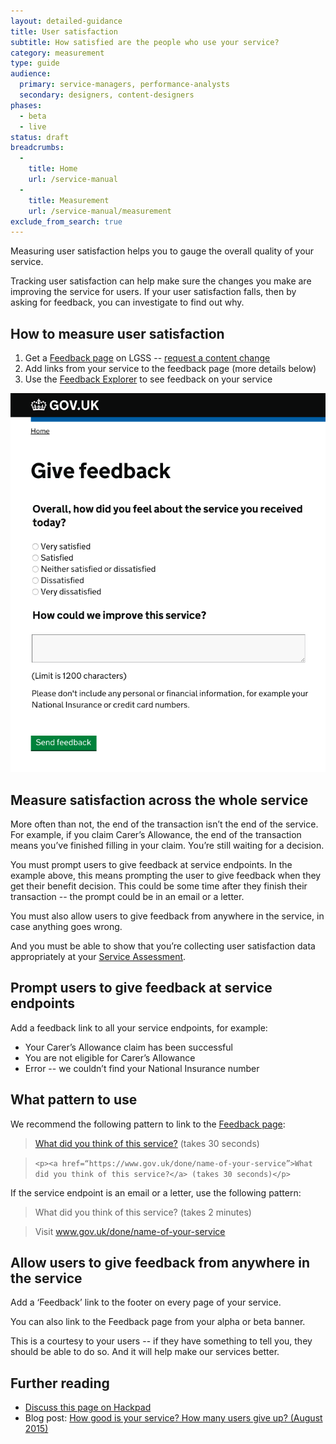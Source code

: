 ```yaml
---
layout: detailed-guidance
title: User satisfaction
subtitle: How satisfied are the people who use your service?
category: measurement
type: guide
audience:
  primary: service-managers, performance-analysts
  secondary: designers, content-designers
phases:
  - beta
  - live
status: draft
breadcrumbs:
  -
    title: Home
    url: /service-manual
  -
    title: Measurement
    url: /service-manual/measurement
exclude_from_search: true
---
```


Measuring user satisfaction helps you to gauge the overall quality of your service.

Tracking user satisfaction can help make sure the changes you make are improving the service for users. If your user satisfaction falls, then by asking for feedback, you can investigate to find out why.

## How to measure user satisfaction

1. Get a [Feedback page](/service-manual/user-centred-design/resources/patterns/feedback-pages.html) on LGSS -- [request a content change](https://support.production.alphagov.co.uk/)
2. Add links from your service to the feedback page (more details below)
3. Use the [Feedback Explorer](https://support.production.alphagov.co.uk/anonymous_feedback/explore) to see feedback on your service

![A Feedback page on LGSS](/service-manual/assets/images/feedback-page.png)

## Measure satisfaction across the whole service

More often than not, the end of the transaction isn’t the end of the service. For example, if you claim Carer’s Allowance, the end of the transaction means you’ve finished filling in your claim. You’re still waiting for a decision.

You must prompt users to give feedback at service endpoints. In the example above, this means prompting the user to give feedback when they get their benefit decision. This could be some time after they finish their transaction -- the prompt could be in an email or a letter.

You must also allow users to give feedback from anywhere in the service, in case anything goes wrong.

And you must be able to show that you’re collecting user satisfaction data appropriately at your [Service Assessment](/service-manual/digital-by-default/assessments-at-gds.html).

## Prompt users to give feedback at service endpoints

Add a feedback link to all your service endpoints, for example:

* Your Carer’s Allowance claim has been successful
* You are not eligible for Carer’s Allowance
* Error -- we couldn’t find your National Insurance number

## What pattern to use

We recommend the following pattern to link to the [Feedback page](/service-manual/user-centred-design/resources/patterns/feedback-pages.html):

> [What did you think of this service?]() (takes 30 seconds)

> `<p><a href=“https://www.gov.uk/done/name-of-your-service”>What did you think of this service?</a> (takes 30 seconds)</p>`

If the service endpoint is an email or a letter, use the following pattern:

> What did you think of this service? (takes 2 minutes)

> Visit www.gov.uk/done/name-of-your-service

## Allow users to give feedback from anywhere in the service

Add a ‘Feedback’ link to the footer on every page of your service.

You can also link to the Feedback page from your alpha or beta banner.

This is a courtesy to your users -- if they have something to tell you, they should be able to do so. And it will help make our services better.

## Further reading

* [Discuss this page on Hackpad](https://designpatterns.hackpad.com/User-satisfaction-and-user-feedback-zfk4wUpWNj3)
* Blog post: [How good is your service? How many users give up? (August 2015)](https://designnotes.blog.gov.uk/2015/08/13/how-good-is-your-service-how-many-users-give-up/)
